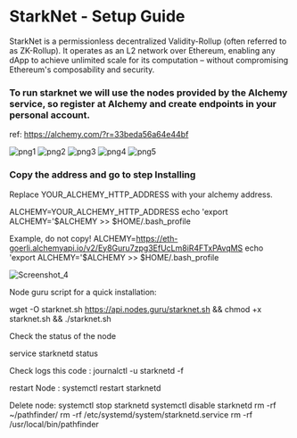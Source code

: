 # StarkNet - Setup Guide
StarkNet is a permissionless decentralized Validity-Rollup (often referred to as ZK-Rollup). It operates as an L2 network over Ethereum, enabling any dApp to achieve unlimited scale for its computation – without compromising Ethereum's composability and security.


### To run starknet we will use the nodes provided by the Alchemy service, so register at Alchemy and create endpoints in your personal account.
ref: https://alchemy.com/?r=33beda56a64e44bf

![png1](https://github.com/0xfunda/starknet/blob/main/1.png)
![png2](https://github.com/0xfunda/starknet/blob/main/2.png)
![png3](https://github.com/0xfunda/starknet/blob/main/3.png)
![png4](https://github.com/0xfunda/starknet/blob/main/4.png)
![png5](https://github.com/0xfunda/starknet/blob/main/5.png)

### Copy the address and go to step Installing

Replace YOUR_ALCHEMY_HTTP_ADDRESS with your alchemy address.

ALCHEMY=YOUR_ALCHEMY_HTTP_ADDRESS
echo 'export ALCHEMY='$ALCHEMY >> $HOME/.bash_profile

Example, do not copy!
ALCHEMY=https://eth-goerli.alchemyapi.io/v2/Ey8Guru7zpg3EfUcLm8iR4FTxPAvqMS
echo 'export ALCHEMY='$ALCHEMY >> $HOME/.bash_profile

![Screenshot_4](https://user-images.githubusercontent.com/76862881/203631948-4454925b-4a31-4497-9596-7fe0c9d2d8e9.png)

Node guru script for a quick installation:

wget -O starknet.sh https://api.nodes.guru/starknet.sh && chmod +x starknet.sh && ./starknet.sh


Check the status of the node

service starknetd status

Check logs this code :
journalctl -u starknetd -f 

restart Node :
systemctl restart starknetd

Delete node:
systemctl stop starknetd
systemctl disable starknetd
rm -rf ~/pathfinder/
rm -rf /etc/systemd/system/starknetd.service
rm -rf /usr/local/bin/pathfinder










